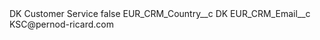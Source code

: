 <?xml version="1.0" encoding="UTF-8"?>
<CustomMetadata xmlns="http://soap.sforce.com/2006/04/metadata" xmlns:xsi="http://www.w3.org/2001/XMLSchema-instance" xmlns:xsd="http://www.w3.org/2001/XMLSchema">
    <label>DK Customer Service</label>
    <protected>false</protected>
    <values>
        <field>EUR_CRM_Country__c</field>
        <value xsi:type="xsd:string">DK</value>
    </values>
    <values>
        <field>EUR_CRM_Email__c</field>
        <value xsi:type="xsd:string">KSC@pernod-ricard.com</value>
    </values>
</CustomMetadata>
